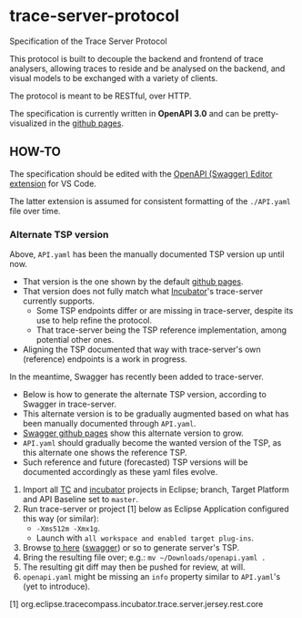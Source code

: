 # trace-server-protocol

Specification of the Trace Server Protocol

This protocol is built to decouple the backend and frontend of trace analysers, allowing traces to reside and be analysed on the backend, and visual models to be exchanged with a variety of clients.

The protocol is meant to be RESTful, over HTTP.

The specification is currently written in **OpenAPI 3.0** and can be pretty-visualized in the [github pages](https://theia-ide.github.io/trace-server-protocol/).

## HOW-TO

The specification should be edited with the [OpenAPI (Swagger) Editor extension](https://marketplace.visualstudio.com/items?itemName=42Crunch.vscode-openapi) for VS Code.

The latter extension is assumed for consistent formatting of the `./API.yaml` file over time.

### Alternate TSP version

Above, `API.yaml` has been the manually documented TSP version up until now.

* That version is the one shown by the default [github pages](https://theia-ide.github.io/trace-server-protocol/).
* That version does not fully match what [Incubator][3]'s trace-server currently supports.
  * Some TSP endpoints differ or are missing in trace-server, despite its use to help refine the protocol.
  * That trace-server being the TSP reference implementation, among potential other ones.
* Aligning the TSP documented that way with trace-server's own (reference) endpoints is a work in progress.

In the meantime, Swagger has recently been added to trace-server.

* Below is how to generate the alternate TSP version, according to Swagger in trace-server.
* This alternate version is to be gradually augmented based on what has been manually documented through `API.yaml`.
* [Swagger github pages](https://theia-ide.github.io/trace-server-protocol/swagger/) show this alternate version to grow.
* `API.yaml` should gradually become the wanted version of the TSP, as this alternate one shows the reference TSP.
* Such reference and future (forecasted) TSP versions will be documented accordingly as these yaml files evolve.

1. Import all [TC][2] and [incubator][3] projects in Eclipse; branch, Target Platform and API Baseline set to `master`.
1. Run trace-server or project [1] below as Eclipse Application configured this way (or similar):
   * `-Xms512m -Xmx1g`.
   * Launch with `all workspace and enabled target plug-ins`.
1. Browse [to here][4] ([swagger][5]) or so to generate server's TSP.
1. Bring the resulting file over; e.g.: `mv ~/Downloads/openapi.yaml .`
1. The resulting git diff may then be pushed for review, at will.
1. `openapi.yaml` might be missing an `info` property similar to `API.yaml`'s (yet to introduce).

[1] org.eclipse.tracecompass.incubator.trace.server.jersey.rest.core

[2]: https://projects.eclipse.org/projects/tools.tracecompass/developer
[3]: https://projects.eclipse.org/projects/tools.tracecompass.incubator/developer
[4]: http://localhost:8080/tsp/api/openapi.yaml
[5]: https://github.com/swagger-api/swagger-core/wiki/Swagger-2.X---Integration-and-configuration#openapiresource
